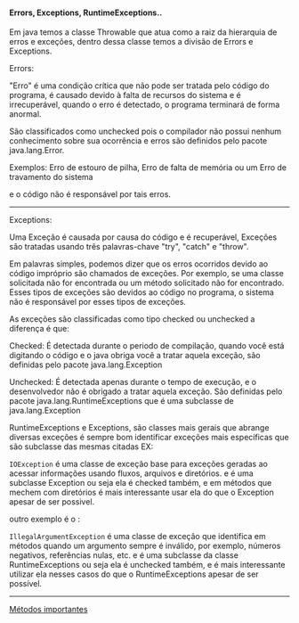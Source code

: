 #### Errors, Exceptions, RuntimeExceptions..

Em java temos a classe Throwable que atua como a raiz da hierarquia de erros e exceções, dentro dessa classe temos a divisão de Errors e Exceptions.

Errors:

"Erro" é uma condição crítica que não pode ser tratada pelo código do programa, é causado devido à falta de recursos do sistema e é irrecuperável, quando o erro é detectado, o programa terminará de forma anormal.

São classificados como unchecked pois o compilador não possui nenhum conhecimento sobre sua ocorrência e erros são definidos pelo pacote java.lang.Error.

Exemplos: Erro de estouro de pilha, Erro de falta de memória ou um Erro de travamento do sistema

e o código não é responsável por tais erros.

---

Exceptions:

Uma Exceção é causada por causa do código e é recuperável, Exceções são tratadas usando três palavras-chave "try", "catch" e "throw".

Em palavras simples, podemos dizer que os erros ocorridos devido ao código impróprio são chamados de exceções. Por exemplo, se uma classe solicitada não for encontrada ou um método solicitado não for encontrado. Esses tipos de exceções são devidos ao código no programa, o sistema não é responsável por esses tipos de exceções.

As exceções são classificadas como tipo checked ou unchecked a diferença é que:

Checked: É detectada durante o periodo de compilação, quando você está digitando o código e o java obriga você a tratar aquela exceção, são definidas pelo pacote java.lang.Exception

Unchecked: É detectada apenas durante o tempo de execução, e o desenvolvedor não é obrigado a tratar aquela exceção.   São definidas pelo pacote java.lang.RuntimeExceptions que é uma subclasse de java.lang.Exception

RuntimeExceptions e Exceptions, são classes mais gerais que abrange diversas exceções é sempre bom identificar exceções mais específicas que são subclasse das mesmas citadas EX:

`IOException` é uma classe de exceção base para exceções geradas ao acessar informações usando fluxos, arquivos e diretórios. e é uma subclasse Exception ou seja ela é checked também, e em métodos que mechem com diretórios é mais interessante usar ela do que o Exception apesar de ser possivel.

outro exemplo é o :

`IllegalArgumentException` é uma classe de exceção que identifica em métodos quando um argumento sempre é inválido, por exemplo, números negativos, referências nulas, etc. e é uma subclasse da classe RuntimeExceptions ou seja ela é unchecked também, e é mais interessante utilizar ela nesses casos do que o RuntimeExceptions apesar de ser possível.

---

[Métodos importantes](metodos.md)